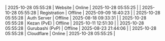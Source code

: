 | 2025-10-28 05:55:28 | Website | Online | 2025-10-28 05:55:25 |
| 2025-10-28 05:55:28 | Registration | Offline | 2025-09-09 16:40:23 |
| 2025-10-28 05:55:28 | Auth Server | Offline | 2025-08-18 09:33:31 |
| 2025-10-28 05:55:28 | Kezan (PvE) | Offline | 2025-10-11 12:51:30 |
| 2025-10-28 05:55:28 | Gurubashi (PvP) | Offline | 2025-08-23 21:44:06 |
| 2025-10-28 05:55:28 | Cloudflare | Online | 2025-10-28 05:55:25 |
